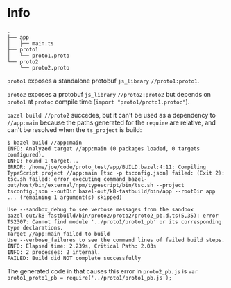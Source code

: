 # Info

```
.
├── app
│   ├── main.ts
├── proto1
│   └── proto1.proto
└── proto2
    └── proto2.proto
```

`proto1` exposes a standalone protobuf `js_library` `//proto1:proto1`.

`proto2` exposes a protobuf `js_library` `//proto2:proto2` but depends on `proto1` at `protoc` compile time (`import "proto1/proto1.protoc"`).

`bazel build //proto2` succedes, but it can't be used as a dependency to `//app:main` because the paths generated for the `require` are relative, and can't be resolved when the `ts_project` is build:

```
$ bazel build //app:main
INFO: Analyzed target //app:main (0 packages loaded, 0 targets configured).
INFO: Found 1 target...
ERROR: /home/joe/code/proto_test/app/BUILD.bazel:4:11: Compiling TypeScript project //app:main [tsc -p tsconfig.json] failed: (Exit 2): tsc.sh failed: error executing command bazel-out/host/bin/external/npm/typescript/bin/tsc.sh --project tsconfig.json --outDir bazel-out/k8-fastbuild/bin/app --rootDir app ... (remaining 1 argument(s) skipped)

Use --sandbox_debug to see verbose messages from the sandbox
bazel-out/k8-fastbuild/bin/proto2/proto2/proto2_pb.d.ts(5,35): error TS2307: Cannot find module '../proto1/proto1_pb' or its corresponding type declarations.
Target //app:main failed to build
Use --verbose_failures to see the command lines of failed build steps.
INFO: Elapsed time: 2.239s, Critical Path: 2.03s
INFO: 2 processes: 2 internal.
FAILED: Build did NOT complete successfully
```

The generated code in that causes this error in `proto2_pb.js` is `var proto1_proto1_pb = require('../proto1/proto1_pb.js');`